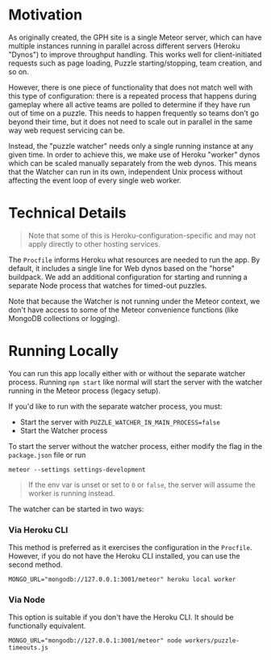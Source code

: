 # Motivation

As originally created, the GPH site is a single Meteor server, which
can have multiple instances running in parallel across different
servers (Heroku "Dynos") to improve throughput handling. This works
well for client-initiated requests such as page loading, Puzzle
starting/stopping, team creation, and so on.

However, there is one piece of functionality that does not match well
with this type of configuration: there is a repeated process that
happens during gameplay where all active teams are polled to determine
if they have run out of time on a puzzle. This needs to happen
frequently so teams don't go beyond their time, but it does not need
to scale out in parallel in the same way web request servicing can be.

Instead, the "puzzle watcher" needs only a single running instance at
any given time. In order to achieve this, we make use of Heroku
"worker" dynos which can be scaled manually separately from the web
dynos. This means that the Watcher can run in its own, independent
Unix process without affecting the event loop of every single web
worker.

# Technical Details

> Note that some of this is Heroku-configuration-specific and may not
  apply directly to other hosting services.

The `Procfile` informs Heroku what resources are needed to run the
app. By default, it includes a single line for Web dynos based on the
"horse" buildpack. We add an additional configuration for starting and
running a separate Node process that watches for timed-out puzzles.

Note that because the Watcher is not running under the Meteor context,
we don't have access to some of the Meteor convenience functions (like
MongoDB collections or logging).

# Running Locally

You can run this app locally either with or without the separate
watcher process. Running `npm start` like normal will start the server
with the watcher running in the Meteor process (legacy setup).

If you'd like to run with the separate watcher process, you must:

* Start the server with `PUZZLE_WATCHER_IN_MAIN_PROCESS=false`
* Start the Watcher process

To start the server without the watcher process, either modify the
flag in the `package.json` file or run

```shell
meteor --settings settings-development
```

> If the env var is unset or set to `0` or `false`, the server will
  assume the worker is running instead.

The watcher can be started in two ways:

### Via Heroku CLI

This method is preferred as it exercises the configuration in the
`Procfile`. However, if you do not have the Heroku CLI installed, you
can use the second method.

```shell
MONGO_URL="mongodb://127.0.0.1:3001/meteor" heroku local worker
```

### Via Node

This option is suitable if you don't have the Heroku CLI. It should be
functionally equivalent.

```shell
MONGO_URL="mongodb://127.0.0.1:3001/meteor" node workers/puzzle-timeouts.js
```
